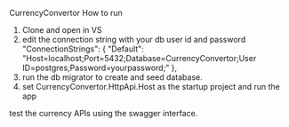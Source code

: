 CurrencyConvertor How to run

1. Clone and open in VS
2. edit the connection string with your db user id and password
"ConnectionStrings": {
    "Default": "Host=localhost;Port=5432;Database=CurrencyConvertor;User ID=postgres;Password=yourpassword;"
  },
3. run the db migrator to create and seed database.
4. set CurrencyConvertor.HttpApi.Host as the startup project and run the app

test the currency APIs using the swagger interface. 
